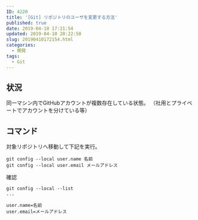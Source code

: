 ```yaml
---
ID: 4220
title: '[Git] リポジトリのユーザを変更する方法'
published: true
date: 2019-04-10 17:21:54
updated: 2019-04-10 20:22:50
slug: 20190410172154.html
categories:
  - 開発
tags:
  - Git
---
```

## 状況

同一マシン内でGitHubアカウントが複数存在している状態。
（社用とプライベートでアカウントを分けている等）


## コマンド

対象リポジトリへ移動して下記を実行。

```
git config --local user.name 名前
git config --local user.email メールアドレス
```

確認

```
git config --local --list
...

user.name=名前
user.email=メールアドレス
```
